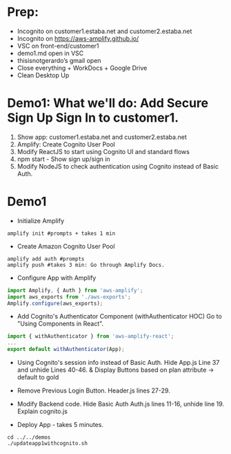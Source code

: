 # Prep: 
* Incognito on customer1.estaba.net and customer2.estaba.net
* Incognito on https://aws-amplify.github.io/
* VSC on front-end/customer1
* demo1.md open in VSC
* thisisnotgerardo’s gmail open
* Close everything + WorkDocs + Google Drive
* Clean Desktop Up

# Demo1: What we'll do: Add Secure Sign Up Sign In to customer1.
1. Show app: customer1.estaba.net and customer2.estaba.net
2. Amplify: Create Cognito User Pool
3. Modify ReactJS to start using Cognito UI and standard flows
4. npm start - Show sign up/sign in
5. Modify NodeJS to check authentication using Cognito instead of Basic Auth.

# Demo1
* Initialize Amplify
```shell
amplify init #prompts + takes 1 min
```
* Create Amazon Cognito User Pool
```shell
amplify add auth #prompts
amplify push #takes 3 min: Go through Amplify Docs.
```
* Configure App with Amplify
```js
import Amplify, { Auth } from 'aws-amplify';
import aws_exports from './aws-exports';
Amplify.configure(aws_exports);
```
* Add Cognito's Authenticator Component (withAuthenticator HOC) Go to "Using Components in React".
```js
import { withAuthenticator } from 'aws-amplify-react';
...
export default withAuthenticator(App);
```
* Using Cognito's session info instead of Basic Auth. Hide App.js Line 37 and unhide Lines 40-46. & Display Buttons based on plan attribute -> default to gold


* Remove Previous Login Button. Header.js lines 27-29.

* Modify Backend code. Hide Basic Auth Auth.js lines 11-16, unhide line 19. Explain cognito.js

* Deploy App - takes 5 minutes.
```shell
cd ../../demos
./updateapp1withcognito.sh
```
